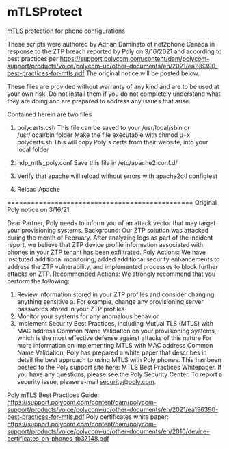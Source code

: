 # mTLSProtect
mTLS protection for phone configurations

These scripts were authored by Adrian Daminato of net2phone Canada in response to the ZTP breach reported by Poly on 3/16/2021 and according to best practices per https://support.polycom.com/content/dam/polycom-support/products/voice/polycom-uc/other-documents/en/2021/ea196390-best-practices-for-mtls.pdf
The original notice will be posted below.

These files are provided without warranty of any kind and are to be used at your own risk. Do not install them if you do not completely understand what they are doing and are prepared to address any issues that arise.

Contained herein are two files
1. polycerts.csh
This file can be saved to your /usr/local/sbin or /usr/local/bin folder
Make the file executable with chmod u+x polycerts.sh
This will copy Poly's certs from their website, into your local folder

2. ndp_mtls_poly.conf
Save this file in /etc/apache2.conf.d/

3. Verify that apache will reload without errors with apache2ctl configtest
4. Reload Apache

===============================================
Original Poly notice on 3/16/21

Dear Partner,
Poly needs to inform you of an attack vector that may target your provisioning systems. 
Background: Our ZTP solution was attacked during the month of February. After analyzing logs as part of the incident report, we believe that ZTP device profile information associated with phones in your ZTP tenant has been exfiltrated. 
Poly Actions: We have instituted additional monitoring, added additional security enhancements to address the ZTP vulnerability, and implemented processes to block further attacks on ZTP. 
Recommended Actions: We strongly recommend that you perform the following:
1.	Review information stored in your ZTP profiles and consider changing anything sensitive
a.	For example, change any provisioning server passwords stored in your ZTP profiles
2.	Monitor your systems for any anomalous behavior
3.	Implement Security Best Practices, including Mutual TLS (MTLS) with MAC address Common Name Validation on your provisioning systems, which is the most effective defense against attacks of this nature
For more information on implementing MTLS with MAC address Common Name Validation, Poly has prepared a white paper that describes in detail the best approach to using MTLS with Poly phones. This has been posted to the Poly support site here: MTLS Best Practices Whitepaper. 
If you have any questions, please see the Poly Security Center. To report a security issue, please e-mail security@poly.com.

Poly mTLS Best Practices Guide: https://support.polycom.com/content/dam/polycom-support/products/voice/polycom-uc/other-documents/en/2021/ea196390-best-practices-for-mtls.pdf
Poly certificates white paper: https://support.polycom.com/content/dam/polycom-support/products/voice/polycom-uc/other-documents/en/2010/device-certificates-on-phones-tb37148.pdf
